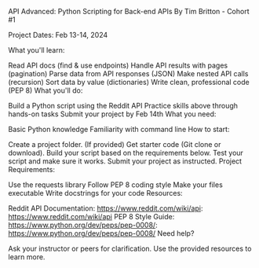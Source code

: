 API Advanced: Python Scripting for Back-end APIs
By Tim Britton - Cohort #1

Project Dates: Feb 13-14, 2024

What you'll learn:

Read API docs (find & use endpoints)
Handle API results with pages (pagination)
Parse data from API responses (JSON)
Make nested API calls (recursion)
Sort data by value (dictionaries)
Write clean, professional code (PEP 8)
What you'll do:

Build a Python script using the Reddit API
Practice skills above through hands-on tasks
Submit your project by Feb 14th
What you need:

Basic Python knowledge
Familiarity with command line
How to start:

Create a project folder.
(If provided) Get starter code (Git clone or download).
Build your script based on the requirements below.
Test your script and make sure it works.
Submit your project as instructed.
Project Requirements:

Use the requests library
Follow PEP 8 coding style
Make your files executable
Write docstrings for your code
Resources:

Reddit API Documentation: https://www.reddit.com/wiki/api: https://www.reddit.com/wiki/api
PEP 8 Style Guide: https://www.python.org/dev/peps/pep-0008/: https://www.python.org/dev/peps/pep-0008/
Need help?

Ask your instructor or peers for clarification.
Use the provided resources to learn more.
